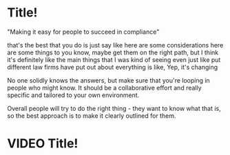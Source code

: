 

# Title!

"Making it easy for people to succeed in compliance"

that's the best that you do is just say like here are some considerations here are some things to you know, maybe get them on the right path, but I think it's definitely like the main things that I was kind of seeing even just like put different law firms have put out about everything is like, Yep, it's changing

No one solidly knows the answers, but make sure that you're looping in people who might know. It should be a collaborative effort and really specific and tailored to your own environment.

Overall people will try to do the right thing - they want to know what that is, so the best approach is to make it clearly outlined for them.


# VIDEO Title!
